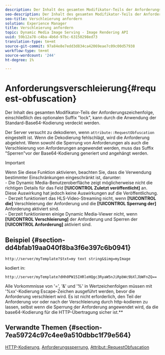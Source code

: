 ```yaml
---
description: Der Inhalt des gesamten Modifikator-Teils der Anforderungszeichenfolge, einschließlich des optionalen Suffix "lock", kann durch die Anwendung der Standard-Base64-Kodierung verdeckt werden.
seo-description: Der Inhalt des gesamten Modifikator-Teils der Anforderungszeichenfolge, einschließlich des optionalen Suffix "lock", kann durch die Anwendung der Standard-Base64-Kodierung verdeckt werden.
seo-title: Verschleierung anfordern
solution: Experience Manager
title: Verschleierung anfordern
topic: Dynamic Media Image Serving - Image Rendering API
uuid: 59b12a78-c4ba-4b6d-97bc-63150298ed73
translation-type: tm+mt
source-git-commit: 97a84e8e7edd3d834ca42069eae7c09c00d57938
workflow-type: tm+mt
source-wordcount: '244'
ht-degree: 1%

---
```



# Anforderungsverschleierung{#request-obfuscation}

Der Inhalt des gesamten Modifikator-Teils der Anforderungszeichenfolge, einschließlich des optionalen Suffix &quot;lock&quot;, kann durch die Anwendung der Standard-Base64-Kodierung verdeckt werden.

Der Server versucht zu dekodieren, wenn `attribute::RequestObfuscation` eingestellt ist. Wenn die Dekodierung fehlschlägt, wird die Anforderung abgelehnt. Wenn sowohl die Sperrung von Anforderungen als auch die Verschleierung von Anforderungen angewendet werden, muss das Suffix &quot;Sperren&quot;vor der Base64-Kodierung generiert und angehängt werden.

>[!IMPORTANT]
>
>Wenn Sie diese Funktion aktivieren, beachten Sie, dass die Verwendung bestimmter Einschränkungen eingeschränkt ist, darunter:<br>- Die Dynamic Media-Benutzeroberfläche zeigt möglicherweise nicht die richtigen Details für das Feld **[!UICONTROL Zuletzt veröffentlicht]** an. Diese Auswirkung hat jedoch keine Auswirkungen auf die Veröffentlichung.<br>- Derzeit funktioniert das HLS-Video-Streaming nicht, wenn **[!UICONTROL die]** Verschleierung der Anforderung und die  **[!UICONTROL Sperrung der]** Anforderung aktiviert sind.<br>- Derzeit funktionieren einige Dynamic Media-Viewer nicht, wenn  **[!UICONTROL Verschleierung]** der Anforderung und Sperren der  **[!UICONTROL Anforderung]** aktiviert sind.

## Beispiel {#section-dd4bfab19aa040f8ba3f6e397c6b0941}

`http://server/myTemplate?$txt=my text string&$img=myImage`

kodiert in:

`http://server/myTemplate?dHh0PW15IHRleHQgc3RyaW5nJiRpbWc9bXlJbWFnZQ==`

Alle Vorkommnisse von &#39;=&#39;, &#39;&amp;&#39; und &#39;%&#39; in Wertzeichenfolgen müssen mit &#39;%xx&#39;-Kodierung Escape-Zeichen ausgeführt werden, bevor die Anforderung verschleiert wird. Es ist nicht erforderlich, den Teil der Anforderung vor oder nach der Verschleierung durch http-kodieren zu lassen, selbst wenn die Sperrung der Anforderung angewendet wird, da die base64-Kodierung für die HTTP-Übertragung sicher ist.**

## Verwandte Themen {#section-7ea59724c97c4ee9a510dbbc1f79e564}

[HTTP-Kodierung](../../../../../is-api/http-ref/image-serving-api-ref/c-http-protocol-reference/c-syntax-and-features/r-http-encoding.md#reference-bb34dd13f316462695448acfa8f92df7),  [Anforderungssperrung](../../../../../is-api/http-ref/image-serving-api-ref/c-http-protocol-reference/c-syntax-and-features/r-request-locking.md#reference-4177193d20774daab0dbf206a927844c),  [Attribut::RequestObfuscation](../../../../../is-api/image-catalog/image-serving-api-ref/c-image-catalog-reference/c-attributes-reference/r-requestobfuscation.md#reference-730a3330253343f893419ebd52baf0bd)
